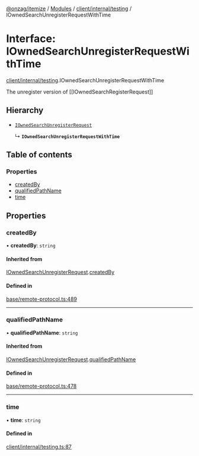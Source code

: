 [@onzag/itemize](../README.md) / [Modules](../modules.md) / [client/internal/testing](../modules/client_internal_testing.md) / IOwnedSearchUnregisterRequestWithTime

# Interface: IOwnedSearchUnregisterRequestWithTime

[client/internal/testing](../modules/client_internal_testing.md).IOwnedSearchUnregisterRequestWithTime

The unregister version of [[IOwnedSearchRegisterRequest]]

## Hierarchy

- [`IOwnedSearchUnregisterRequest`](base_remote_protocol.IOwnedSearchUnregisterRequest.md)

  ↳ **`IOwnedSearchUnregisterRequestWithTime`**

## Table of contents

### Properties

- [createdBy](client_internal_testing.IOwnedSearchUnregisterRequestWithTime.md#createdby)
- [qualifiedPathName](client_internal_testing.IOwnedSearchUnregisterRequestWithTime.md#qualifiedpathname)
- [time](client_internal_testing.IOwnedSearchUnregisterRequestWithTime.md#time)

## Properties

### createdBy

• **createdBy**: `string`

#### Inherited from

[IOwnedSearchUnregisterRequest](base_remote_protocol.IOwnedSearchUnregisterRequest.md).[createdBy](base_remote_protocol.IOwnedSearchUnregisterRequest.md#createdby)

#### Defined in

[base/remote-protocol.ts:489](https://github.com/onzag/itemize/blob/59702dd5/base/remote-protocol.ts#L489)

___

### qualifiedPathName

• **qualifiedPathName**: `string`

#### Inherited from

[IOwnedSearchUnregisterRequest](base_remote_protocol.IOwnedSearchUnregisterRequest.md).[qualifiedPathName](base_remote_protocol.IOwnedSearchUnregisterRequest.md#qualifiedpathname)

#### Defined in

[base/remote-protocol.ts:478](https://github.com/onzag/itemize/blob/59702dd5/base/remote-protocol.ts#L478)

___

### time

• **time**: `string`

#### Defined in

[client/internal/testing.ts:87](https://github.com/onzag/itemize/blob/59702dd5/client/internal/testing.ts#L87)

